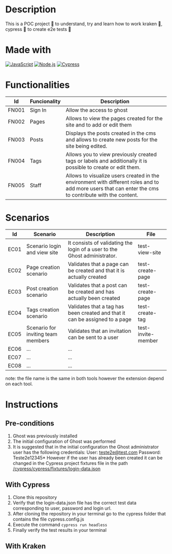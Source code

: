 # Description
This is a POC project 🧪 to understand, try and learn how to work kraken 🐙, cypress 🤖 to create e2e tests 🧪

# Made with
[![JavaScript](https://img.shields.io/badge/javascript-ead547?style=for-the-badge&logo=javascript&logoColor=white&labelColor=000000)]()
[![Node.js](https://img.shields.io/badge/node.js-76c339?style=for-the-badge&logo=node.js&logoColor=white&labelColor=000000)]()
[![Cypress](https://img.shields.io/badge/Cypress-027780?style=for-the-badge&logo=cypress&logoColor=white&labelColor=000000)]()


# Functionalities
|Id|Funcionality|Description|
|--|--|--|
|FN001|Sign In|Allow the access to ghost|
|FN002|Pages|Allows to view the pages created for the site and to add or edit them|
|FN003|Posts|Displays the posts created in the cms and allows to create new posts for the site being edited.|
|FN004|Tags|Allows you to view previously created tags or labels and additionally it is possible to create or edit them.|
|FN005|Staff|Allows to visualize users created in the environment with different roles and to add more users that can enter the cms to contribute with the content.|

# Scenarios
|Id|Scenario|Description|File|
|--|--|--|--|
|EC01|Scenario login and view site|It consists of validating the login of a user to the Ghost administrator.|test-view-site|
|EC02|Page creation scenario|Validates that a page can be created and that it is actually created|test-create-page|
|EC03|Post creation scenario|Validates that a post can be created and has actually been created|test-create-page|
|EC04|Tags creation scenario|Validates that a tag has been created and that it can be assigned to a page|test-create-tag|
|EC05|Scenario for inviting team members|Validates that an invitation can be sent to a user|test-invite-member|
|EC06|...|...||
|EC07|...|...||
|EC08|...|...||

note: the file name is the same in both tools however the extension depend on each tool.

# Instructions
## Pre-conditions
1. Ghost was previously installed
2. The initial configuration of Ghost was performed
3. It is suggested that in the initial configuration the Ghost administrator user has the following credentials: 
User: teste2e@test.com 
Password: Teste2e12345*
However if the user has already been created it can be changed in the Cypress project fixtures file in the path [/cypress/cypress/fixtures/login-data.json](https://github.com/zearkiatos/tests-e2e-poc/blob/develop/cypress/cypress/fixtures/login-data.json)


## With Cypress
1. Clone this repository
2. Verify that the login-data.json file has the correct test data corresponding to user, password and login url.
3. After cloning the repository in your terminal go to the cypress folder that contains the file cypress.config.js 
4. Execute the command `cypress run headless`
5. Finally verify the test results in your terminal




## With Kraken
